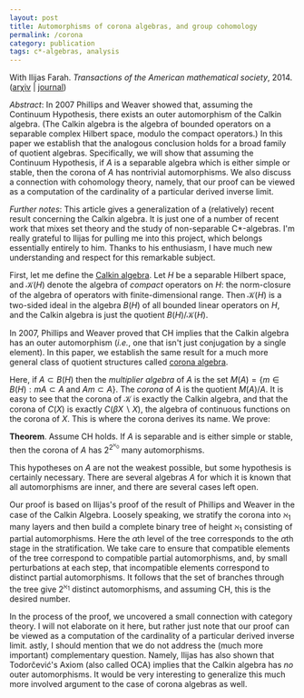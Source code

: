 ```yaml
---
layout: post
title: Automorphisms of corona algebras, and group cohomology
permalink: /corona
category: publication
tags: c*-algebras, analysis
---
```


With Ilijas Farah. *Transactions of the American mathematical society*, 2014. ([ar&chi;iv](http://arxiv.org/abs/1204.4839) \| [journal](http://dx.doi.org/10.1090/S0002-9947-2014-06146-1))<!--more-->

*Abstract*: In 2007 Phillips and Weaver showed that, assuming the Continuum Hypothesis, there exists an outer automorphism of the Calkin algebra.  (The Calkin algebra is the algebra of bounded operators on a separable complex Hilbert space, modulo the compact operators.) In this paper we establish that the analogous conclusion holds for a broad family of quotient algebras.  Specifically, we will show that assuming the Continuum Hypothesis, if $A$ is a separable algebra which is either simple or stable, then the corona of $A$ has nontrivial automorphisms.  We also discuss a connection with cohomology theory, namely, that our proof can be viewed as a computation of the cardinality of a particular derived inverse limit.

*Further notes*: This article gives a generalization of a (relatively) recent result concerning the Calkin algebra.  It is just one of a number of recent work that mixes set theory and the study of non-separable C*-algebras.  I'm really grateful to Ilijas for pulling me into this project, which belongs essentially entirely to him.  Thanks to his enthusiasm, I have much new understanding and respect for this remarkable subject.

First, let me define the [Calkin algebra](http://en.wikipedia.org/wiki/Calkin_algebra).  Let $H$ be a separable Hilbert space, and $\mathcal K(H)$ denote the algebra of *compact* operators on $H$: the norm-closure of the algebra of operators with finite-dimensional range.  Then $\mathcal K(H)$ is a two-sided ideal in the algebra $B(H)$ of all bounded linear operators on $H$, and the Calkin algebra is just the quotient $B(H)/\mathcal K(H)$.

In 2007, Phillips and Weaver proved that CH implies that the Calkin algebra has an outer automorphism (*i.e.*, one that isn't just conjugation by a single element).  In this paper, we establish the same result for a much more general class of quotient structures called [corona algebra](http://en.wikipedia.org/wiki/Corona_algebra#Corona_algebra).

Here, if $A\subset B(H)$ then the *multiplier algebra* of $A$ is the set $M(A)=\{m\in B(H):mA\subset A\text{ and }Am\subset A\}$.  The *corona* of $A$ is the quotient $M(A)/A$.  It is easy to see that the corona of $\mathcal K$ is exactly the Calkin algebra, and that the corona of $C(X)$ is exactly $C(\beta X\smallsetminus X)$, the algebra of continuous functions on the corona of $X$.  This is where the corona derives its name.  We prove:

**Theorem**.  Assume CH holds.  If $A$ is separable and is either simple or stable, then the corona of $A$ has $2^{2^{\aleph_0}}$ many automorphisms.

This hypotheses on $A$ are not the weakest possible, but some hypothesis is certainly necessary.  There are several algebras $A$ for which it is known that all automorphisms are inner, and there are several cases left open.

Our proof is based on Ilijas's proof of the result of Phillips and Weaver in the case of the Calkin Algebra.  Loosely speaking, we stratify the corona into $\aleph_1$ many layers and then build a complete binary tree of height $\aleph_1$ consisting of partial automorphisms.  Here the $\alpha$th level of the tree corresponds to the $\alpha$th stage in the stratification.  We take care to ensure that compatible elements of the tree correspond to compatible partial automorphisms, and, by small perturbations at each step, that incompatible elements correspond to distinct partial automorphisms.  It follows that the set of branches through the tree give $2^{\aleph_1}$ distinct automorphisms, and assuming CH, this is the desired number.

In the process of the proof, we uncovered a small connection with category theory.  I will not elaborate on it here, but rather just note that our proof can be viewed as a computation of the cardinality of a particular derived inverse limit.
astly, I should mention that we do not address the (much more important) complementary question.  Namely, Ilijas has also shown that Todorčević's Axiom (also called OCA) implies that the Calkin algebra has *no* outer automorphisms.  It would be very interesting to generalize this much more involved argument to the case of corona algebras as well.
